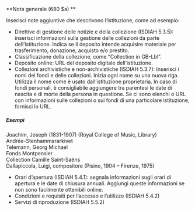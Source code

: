 **Nota generale  (680 $a) **

Inserisci note aggiuntive che descrivono l’istituzione, come ad esempio:

- Direttive di gestione delle notizie e della collezione (ISDIAH 5.3.5): inserisci informazioni sulla gestione delle collezioni da parte dell’istituzione. Indica se il deposito intende acquisire materiale per trasferimento, donazione, acquisto e/o prestito.
- Classificazione della collezione, come “Collection in GB-Lbl”.  
- Deposito online: URL del deposito digitale dell’istituzione.
- Collezioni archivistiche e non-archivistiche (ISDIAH 5.3.7): Inserisci i nomi dei fondi e delle collezioni. Inizia ogni nome su una nuova riga. Utilizza il nome come è usato dall’istituzione proprietaria. In caso di fondi personali, è consigliabile aggiungere tra parentesi le date di nascita e di morte della persona in questione. Se ci sono elenchi o URL con informazioni sulle collezioni o sui fondi di una particolare istituzione, fornisci lo URL.  
##### Esempi  
 Joachim, Joseph (1831-1907) (Royal College of Music, Library)  
 Andrée-Stenhammararkivet  
 Telemann, Georg Michael  
 Fonds Montpensier  
 Collection Camille Saint-Saëns  
 Dallapiccola, Luigi, compositore (Pisino, 1904 – Firenze, 1975)   

- Orari d’apertura (ISDIAH 5.4.1): segnala informazioni sugli orari di apertura e le date di chiusura annuali. Aggiungi queste informazioni se non sono facilmente ottenibili online.  
- Condizioni e requisiti per l’accesso e l’utilizzo (ISDIAH 5.4.2)
- Servizi di riproduzione (ISDIAH 5.5.2)
